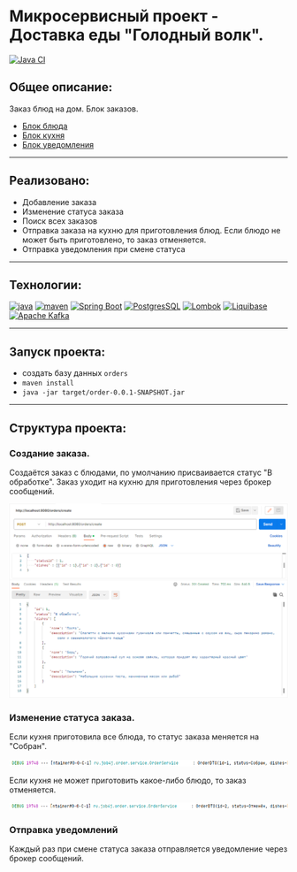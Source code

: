 # Микросервисный проект - Доставка еды "Голодный волк".

[![Java CI](https://github.com/PerpetuumEbner/job4j_order/actions/workflows/maven.yml/badge.svg)](https://github.com/PerpetuumEbner/job4j_order/actions/workflows/maven.yml)

## Общее описание:

Заказ блюд на дом. Блок заказов.
* [Блок блюда](https://github.com/PerpetuumEbner/job4j_dish)
* [Блок кухня](https://github.com/PerpetuumEbner/job4j_kitchen)
* [Блок уведомления](https://github.com/PerpetuumEbner/job4j_notification)

***

## Реализовано:

* Добавление заказа
* Изменение статуса заказа
* Поиск всех заказов
* Отправка заказа на кухню для приготовления блюд. Если блюдо не может быть приготовлено, то заказ отменяется.
* Отправка уведомления при смене статуса

***

## Технологии:

[![java](https://img.shields.io/badge/java-17-red)](https://www.java.com/)
[![maven](https://img.shields.io/badge/apache--maven-3.8.3-blue)](https://maven.apache.org/)
[![Spring Boot](https://img.shields.io/badge/Spring%20Boot-3.6.0-brightgreen)](https://spring.io/projects/spring-boot)
[![PostgresSQL](https://img.shields.io/badge/PostgreSQL-15-blue)](https://www.postgresql.org/)
[![Lombok](https://img.shields.io/badge/Lombok-1.18.26-red)](https://projectlombok.org/)
[![Liquibase](https://img.shields.io/badge/Liquibase-4.17.2-orange)](https://www.liquibase.org/)
[![Apache Kafka](https://img.shields.io/badge/Kafka-3.4.0-%20%23000000)](https://kafka.apache.org/)

***

## Запуск проекта:

* создать базу данных `orders`
* `maven install`
* `java -jar target/order-0.0.1-SNAPSHOT.jar`

***

## Структура проекта:

### Создание заказа.
Создаётся заказ с блюдами, по умолчанию присваивается статус "В обработке". Заказ уходит на кухню для приготовления через брокер сообщений.

![1](img/1.jpg)

### Изменение статуса заказа.
Если кухня приготовила все блюда, то статус заказа меняется на "Собран".

![2](img/2.jpg)

Если кухня не может приготовить какое-либо блюдо, то заказ отменяется.

![3](img/3.jpg)

### Отправка уведомлений
Каждый раз при смене статуса заказа отправляется уведомление через брокер сообщений.